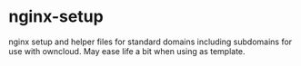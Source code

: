 # nginx-setup
nginx setup and helper files for standard domains including subdomains for use with owncloud.
May ease life a bit when using as template.
